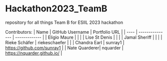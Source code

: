 # Hackathon2023_TeamB
repository for all things Team B for ESIIL 2023 hackathon

Contributors:
| Name | GitHub Username | Portfolio URL |
| ---- | --------------- | ------------- |
| Eligio Maure |     |    |
| Lise St Denis |    |    |
| Jamal Sheriff |    |    |
| Rieke Schäfer | riekeschaefer |    |
| Chandra Earl | sunray1 | https://github.com/sunray1 |
| Nate Quarderer| nquarder | https://nquarder.github.io/ |
